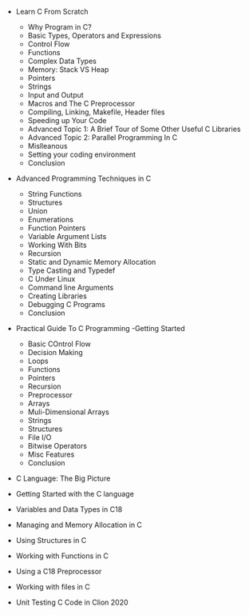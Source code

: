 - Learn C From Scratch 
    - Why Program in C? 
    - Basic Types, Operators and Expressions 
    - Control Flow 
    - Functions 
    - Complex Data Types 
    - Memory: Stack VS Heap 
    - Pointers 
    - Strings 
    - Input and Output 
    - Macros and The C Preprocessor 
    - Compiling, Linking, Makefile, Header files 
    - Speeding up Your Code 
    - Advanced Topic 1: A Brief Tour of Some Other Useful C Libraries 
    - Advanced Topic 2: Parallel Programming In C 
    - Mislleanous 
    - Setting your coding environment 
    - Conclusion
    
- Advanced Programming Techniques in C 
    - String Functions 
    - Structures 
    - Union
    - Enumerations 
    - Function Pointers 
    - Variable Argument Lists 
    - Working With Bits 
    - Recursion
    - Static and Dynamic Memory Allocation
    - Type Casting and Typedef 
    - C Under Linux 
    - Command line Arguments 
    - Creating Libraries 
    - Debugging C Programs 
    - Conclusion

- Practical Guide To C Programming 
    -Getting Started
    - Basic COntrol Flow 
    - Decision Making
    - Loops 
    - Functions 
    - Pointers 
    - Recursion
    - Preprocessor
    - Arrays 
    - Muli-Dimensional Arrays 
    - Strings 
    - Structures 
    - File I/O
    - Bitwise Operators 
    - Misc Features 
    - Conclusion


- C Language: The Big Picture
- Getting Started with the C language 
- Variables and Data Types in C18
- Managing and Memory Allocation in C 
- Using Structures in C 
- Working with Functions in C 
- Using a C18 Preprocessor
- Working with files in C 
- Unit Testing C Code in Clion 2020 

